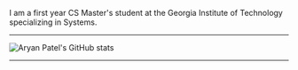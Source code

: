 I am a first year CS Master's student at the Georgia Institute of Technology specializing in Systems. 

-----

![Aryan Patel's GitHub stats](https://github-readme-stats.vercel.app/api?username=apatel896&hide_rank=true&show=reviews,discussions_started,discussions_answered,prs_merged,prs_merged_percentage)

-----

